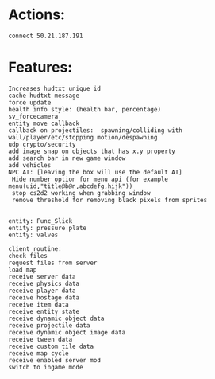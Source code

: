 # Actions:

```
connect 50.21.187.191

```



# Features:

    Increases hudtxt unique id
    cache hudtxt message
    force update
    health info style: (health bar, percentage)
    sv_forcecamera
    entity move callback
    callback on projectiles:  spawning/colliding with wall/player/etc/stopping motion/despawning
    udp crypto/security
    add image snap on objects that has x.y property
    add search bar in new game window
    add vehicles
    NPC AI: [leaving the box will use the default AI]
     Hide number option for menu api (for example menu(uid,"title@b@n,abcdefg,hijk"))
     stop cs2d2 working when grabbing window
     remove threshold for removing black pixels from sprites


    entity: Func_Slick
    entity: pressure plate
    entity: valves

    client routine:
    check files
    request files from server
    load map 
    receive server data
    receive physics data
    receive player data
    receive hostage data
    receive item data
    receive entity state
    receive dynamic object data
    receive projectile data
    receive dynamic object image data
    receive tween data
    receive custom tile data
    receive map cycle
    receive enabled server mod
    switch to ingame mode
